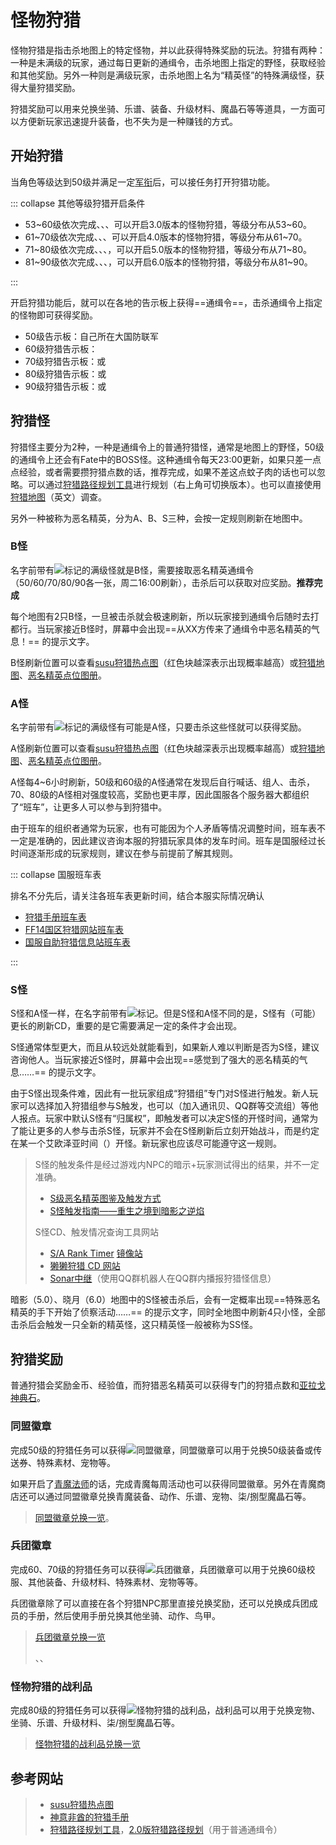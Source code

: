 # 怪物狩猎

怪物狩猎是指击杀地图上的特定怪物，并以此获得特殊奖励的玩法。狩猎有两种：一种是未满级的玩家，通过每日更新的通缉令，击杀地图上指定的野怪，获取经验和其他奖励。另外一种则是满级玩家，击杀地图上名为“精英怪”的特殊满级怪，获得大量狩猎奖励。

狩猎奖励可以用来兑换坐骑、乐谱、装备、升级材料、魔晶石等等道具，一方面可以方便新玩家迅速提升装备，也不失为是一种赚钱的方式。

## 开始狩猎

当角色等级达到50级并满足一定[军衔](/advanced/grandCompany.md)后，可以接任务<quest name="维持治安的怪物狩猎" type="plus" search/>打开狩猎功能。

::: collapse 其他等级狩猎开启条件

- 53~60级依次完成<quest name="伊修加德的初级怪物狩猎" type="plus" />、<quest name="伊修加德的中级怪物狩猎" type="plus" />、<quest name="伊修加德的高级怪物狩猎" type="plus" />、<quest name="伊修加德的恶名精英" type="plus" />可以开启3.0版本的怪物狩猎，等级分布从53~60。
- 61~70级依次完成<quest name="初级雄兵怪物狩猎" type="plus" />、<quest name="中级雄兵怪物狩猎" type="plus" />、<quest name="高级雄兵怪物狩猎" type="plus" />、<quest name="雄兵恶名精英狩猎" type="plus" />可以开启4.0版本的怪物狩猎，等级分布从61~70。
- 71~80级依次完成<quest name="狂热兵团的初级怪物狩猎" type="plus" />、<quest name="狂热兵团的中级怪物狩猎" type="plus" />、<quest name="狂热兵团的高级怪物狩猎" type="plus" />、<quest name="狂热兵团的恶名精英狩猎" type="plus" />，可以开启5.0版本的怪物狩猎，等级分布从71~80。
- 81~90级依次完成<quest name="初级总会怪物狩猎" type="plus" />、<quest name="中级总会怪物狩猎" type="plus" />、<quest name="高级总会怪物狩猎" type="plus" />、<quest name="总会恶名精英狩猎" type="plus" />，可以开启6.0版本的怪物狩猎，等级分布从81~90。

:::

开启狩猎功能后，就可以在各地的告示板上获得==通缉令==，击杀通缉令上指定的怪物即可获得奖励。
- 50级告示板：自己所在大国防联军
- 60级狩猎告示板：<Pos name="伊修加德基础层" :x="12" :y="11" />
- 70级狩猎告示板：<Pos name="神拳痕" :x="13.2" :y="11.7" />或<Pos name="黄金港" :x="10.6" :y="10.4" />
- 80级狩猎告示板：<pos name="水晶都" :x="9.5" :y="9.45" />或<pos name="游末邦" :x="11.14" :y="10.84" sub="树干层" />
- 90级狩猎告示板：<pos name="旧萨雷安" :x="11.8" :y="13.2" />或<pos name="拉札罕" :x="10.4" :y="7.3"/>
 
## 狩猎怪

狩猎怪主要分为2种，一种是通缉令上的普通狩猎怪，通常是地图上的野怪，50级的通缉令上还会有Fate中的BOSS怪。这种通缉令每天23:00更新，如果只差一点点经验，或者需要攒狩猎点数的话，推荐完成，如果不差这点蚊子肉的话也可以忽略。可以通过[狩猎路径规划工具](https://www.xivdaily.com/cn/hunts/ew)进行规划（右上角可切换版本）。也可以直接使用[狩猎地图](https://ffxivhunt.com/hunt_daily_shb.php)（英文）调查。

另外一种被称为恶名精英，分为A、B、S三种，会按一定规则刷新在地图中。

### B怪

名字前带有<img src="/images/icons/061704.png" class="no-zoom sm-icon">标记的满级怪就是B怪，需要接取恶名精英通缉令（50/60/70/80/90各一张，周二16:00刷新），击杀后可以获取对应奖励。**推荐完成**

每个地图有2只B怪，一旦被击杀就会极速刷新，所以玩家接到通缉令后随时去打都行。当玩家接近B怪时，屏幕中会出现==从XX方传来了通缉令中恶名精英的气息！== 的提示文字。

B怪刷新位置可以查看[susu狩猎热点图](https://hunt.ffxiv.xin/)（红色块越深表示出现概率越高）或[狩猎地图](https://ffxivhuntcn.com/#/map/index)、[恶名精英点位图册](https://www.sythehunt.xyz/mapbook)。

### A怪

名字前带有<img src="/images/icons/061710.png" class="no-zoom sm-icon">标记的满级怪有可能是A怪，只要击杀这些怪就可以获得奖励。

A怪刷新位置可以查看[susu狩猎热点图](https://hunt.ffxiv.xin/)（红色块越深表示出现概率越高）或[狩猎地图](https://ffxivhuntcn.com/#/map/index)、[恶名精英点位图册](https://www.sythehunt.xyz/mapbook)。

A怪每4~6小时刷新，50级和60级的A怪通常在发现后自行喊话、组人、击杀，70、80级的A怪相对强度较高，奖励也更丰厚，因此国服各个服务器大都组织了“班车”，让更多人可以参与到狩猎中。

由于班车的组织者通常为玩家，也有可能因为个人矛盾等情况调整时间，班车表不一定是准确的，因此建议咨询本服的狩猎玩家具体的发车时间。班车是国服经过长时间逐渐形成的玩家规则，建议在参与前提前了解其规则。

::: collapse 国服班车表

排名不分先后，请关注各班车表更新时间，结合本服实际情况确认
* [狩猎手册班车表](https://www.sythehunt.xyz/train)
* [FF14国区狩猎网站班车表](http://ffxivhunt.cn/)
* [国服自助狩猎信息站班车表](https://ffxivhuntcn.com/#/train/index)

:::

### S怪

S怪和A怪一样，在名字前带有<img src="/images/icons/061710.png" class="no-zoom sm-icon">标记。但是S怪和A怪不同的是，S怪有（可能）更长的刷新CD，重要的是它需要满足一定的条件才会出现。

S怪通常体型更大，而且从较远处就能看到，如果新人难以判断是否为S怪，建议咨询他人。当玩家接近S怪时，屏幕中会出现==感觉到了强大的恶名精英的气息……== 的提示文字。

由于S怪出现条件难，因此有一批玩家组成“狩猎组”专门对S怪进行触发。新人玩家可以选择加入狩猎组参与S触发，也可以（加入通讯贝、QQ群等交流组）等他人报点。玩家中默认S怪有“归属权”，即触发者可以决定S怪的开怪时间，通常为了能让更多的人参与击杀S怪，玩家并不会在S怪刷新后立刻开始战斗，而是约定在某一个艾欧泽亚时间（<i class="xiv eorzea-time"></i><i class="xiv eorzea-time-chs"></i>）开怪。新玩家也应该尽可能遵守这一规则。

> S怪的触发条件是经过游戏内NPC的暗示+玩家测试得出的结果，并不一定准确。
> - [S级恶名精英图鉴及触发方式](https://www.sythehunt.xyz/post/S%E6%80%AA%E8%A7%A6%E5%8F%91%E6%9D%A1%E4%BB%B6%E4%B8%80%E8%A7%88)
> - [S怪触发指南——重生之境到暗影之逆焰](https://bbs.nga.cn/read.php?tid=22499393)
> 
> S怪CD、触发情况查询工具网站
> - [S/A Rank Timer](https://tracker.ff14hunttool.com/timer) [镜像站](https://tracker.beartoolkit.com/timer)
> - [獭獭狩猎 CD 网站](https://xn--v9x.net/hunt/sonar/)
> - [Sonar中继](https://ff14.cafe/sonar)（使用QQ群机器人在QQ群内播报狩猎怪信息）

暗影（5.0）、晓月（6.0）地图中的S怪被击杀后，会有一定概率出现==特殊恶名精英的手下开始了侦察活动……== 的提示文字，同时全地图中刷新4只小怪，全部击杀后会触发一只全新的精英怪，这只精英怪一般被称为SS怪。

## 狩猎奖励

普通狩猎会奖励金币、经验值，而狩猎恶名精英可以获得专门的狩猎点数和[亚拉戈神典石](/advanced/currency.md)。

### 同盟徽章

完成50级的狩猎任务可以获得<img src="/images/icons/065024.png" class="no-zoom sm-icon">同盟徽章，同盟徽章可以用于兑换50级装备或传送券、特殊素材、宠物等。

如果开启了[青魔法师](/job/bluemage.md)的话，完成青魔每周活动也可以获得同盟徽章。另外在青魔商店还可以通过同盟徽章兑换青魔装备、动作、乐谱、宠物、柒/捌型魔晶石等。

> [同盟徽章兑换一览](https://ff14.huijiwiki.com/wiki/%E5%90%8C%E7%9B%9F%E5%BE%BD%E7%AB%A0)。

### 兵团徽章

完成60、70级的狩猎任务可以获得<img src="/images/icons/065034.png" class="no-zoom sm-icon">兵团徽章，兵团徽章可以用于兑换60级校服、其他装备、升级材料、特殊素材、宠物等等。

兵团徽章除了可以直接在各个狩猎NPC那里直接兑换奖励，还可以兑换成兵团成员的手册，然后使用手册兑换其他坐骑、动作、鸟甲。

> [兵团徽章兑换一览](https://ff14.huijiwiki.com/wiki/%E5%85%B5%E5%9B%A2%E5%BE%BD%E7%AB%A0)
>
> <item name="兵团成员的手册" />、<item name="杰出兵团成员的手册" />、<item name="著名兵团成员的手册" />

### 怪物狩猎的战利品

完成80级的狩猎任务可以获得<img src="/images/icons/065068.png" class="no-zoom sm-icon">怪物狩猎的战利品，战利品可以用于兑换宠物、坐骑、乐谱、升级材料、柒/捌型魔晶石等。

> [怪物狩猎的战利品兑换一览](https://ff14.huijiwiki.com/wiki/%E6%80%AA%E7%89%A9%E7%8B%A9%E7%8C%8E%E7%9A%84%E6%88%98%E5%88%A9%E5%93%81)

## 参考网站

> * [susu狩猎热点图](https://hunt.ffxiv.xin/)
> * [神意非酋的狩猎手册](https://www.sythehunt.xyz/)
> * [狩猎路径规划工具](https://www.xivdaily.com/cn/hunts/ew)，[2.0版狩猎路径规划](http://ff14huntpath.c4cdn.com/arr/)（用于普通通缉令）
